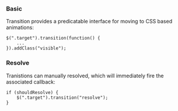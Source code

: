 ### Basic

Transition provides a predicatable interface for moving to CSS based animations:

```
$(".target").transition(function() {
	...
}).addClass("visible");
```

### Resolve

Tranistions can manually resolved, which will immediately fire the associated callback:

```
if (shouldResolve) {
	$(".target").transition("resolve");
}
```